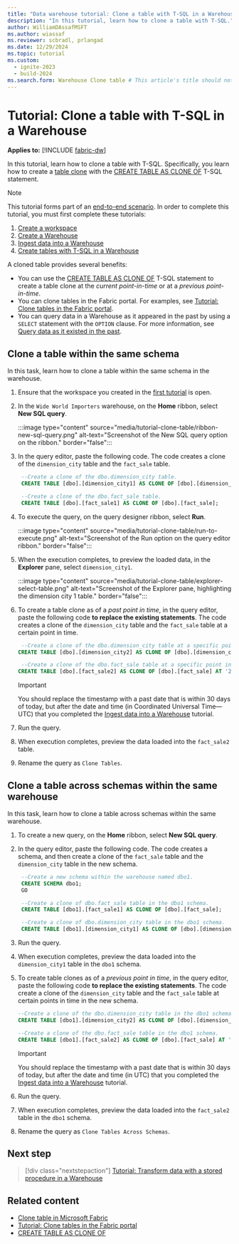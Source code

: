 ```yaml
---
title: "Data warehouse tutorial: Clone a table with T-SQL in a Warehouse"
description: "In this tutorial, learn how to clone a table with T-SQL."
author: WilliamDAssafMSFT
ms.author: wiassaf
ms.reviewer: scbradl, prlangad
ms.date: 12/29/2024
ms.topic: tutorial
ms.custom:
  - ignite-2023
  - build-2024
ms.search.form: Warehouse Clone table # This article's title should not change. If so, contact engineering.
---
```


# Tutorial: Clone a table with T-SQL in a Warehouse

**Applies to:** [!INCLUDE [fabric-dw](includes/applies-to-version/fabric-dw.md)]

In this tutorial, learn how to clone a table with T-SQL. Specifically, you learn how to create a [table clone](clone-table.md) with the [CREATE TABLE AS CLONE OF](/sql/t-sql/statements/create-table-as-clone-of-transact-sql?view=fabric&preserve-view=true) T-SQL statement.

> [!NOTE]
> This tutorial forms part of an [end-to-end scenario](tutorial-introduction.md#data-warehouse-end-to-end-scenario). In order to complete this tutorial, you must first complete these tutorials:
>
> 1. [Create a workspace](tutorial-create-workspace.md)
> 1. [Create a Warehouse](tutorial-create-warehouse.md)
> 1. [Ingest data into a Warehouse](tutorial-ingest-data.md)
> 1. [Create tables with T-SQL in a Warehouse](tutorial-create-tables.md)

A cloned table provides several benefits:

- You can use the [CREATE TABLE AS CLONE OF](/sql/t-sql/statements/create-table-as-clone-of-transact-sql?view=fabric&preserve-view=true) T-SQL statement to create a table clone at the _current point-in-time_ or at a _previous point-in-time_.
- You can clone tables in the Fabric portal. For examples, see [Tutorial: Clone tables in the Fabric portal](tutorial-clone-table-portal.md).
- You can query data in a Warehouse as it appeared in the past by using a `SELECT` statement with the `OPTION` clause. For more information, see [Query data as it existed in the past](time-travel.md).

## Clone a table within the same schema

In this task, learn how to clone a table within the same schema in the warehouse.

1. Ensure that the workspace you created in the [first tutorial](tutorial-create-workspace.md) is open.

1. In the `Wide World Importers` warehouse, on the **Home** ribbon, select **New SQL query**.

   :::image type="content" source="media/tutorial-clone-table/ribbon-new-sql-query.png" alt-text="Screenshot of the New SQL query option on the ribbon." border="false":::

1. In the query editor, paste the following code. The code creates a clone of the `dimension_city` table and the `fact_sale` table.

   ```sql
    --Create a clone of the dbo.dimension_city table.
    CREATE TABLE [dbo].[dimension_city1] AS CLONE OF [dbo].[dimension_city];
   
    --Create a clone of the dbo.fact_sale table.
    CREATE TABLE [dbo].[fact_sale1] AS CLONE OF [dbo].[fact_sale];
   ```

1. To execute the query, on the query designer ribbon, select **Run**.

   :::image type="content" source="media/tutorial-clone-table/run-to-execute.png" alt-text="Screenshot of the Run option on the query editor ribbon." border="false":::

1. When the execution completes, to preview the loaded data, in the **Explorer** pane, select `dimension_city1`.

   :::image type="content" source="media/tutorial-clone-table/explorer-select-table.png" alt-text="Screenshot of the Explorer pane, highlighting the dimension city 1 table." border="false":::

1. To create a table clone as of a _past point in time_, in the query editor, paste the following code **to replace the existing statements**. The code creates a clone of the `dimension_city` table and the `fact_sale` table at a certain point in time.

   ```sql
    --Create a clone of the dbo.dimension_city table at a specific point in time.   
   CREATE TABLE [dbo].[dimension_city2] AS CLONE OF [dbo].[dimension_city] AT '2025-01-01T10:00:00.000';

    --Create a clone of the dbo.fact_sale table at a specific point in time.
   CREATE TABLE [dbo].[fact_sale2] AS CLONE OF [dbo].[fact_sale] AT '2025-01-01T10:00:00.000';
   ```

    > [!IMPORTANT]
    > You should replace the timestamp with a past date that is within 30 days of today, but after the date and time (in Coordinated Universal Time—UTC) that you completed the [Ingest data into a Warehouse](tutorial-ingest-data.md) tutorial.

1. Run the query.

1. When execution completes, preview the data loaded into the `fact_sale2` table.

1. Rename the query as `Clone Tables`.

## Clone a table across schemas within the same warehouse

In this task, learn how to clone a table across schemas within the same warehouse.

1. To create a new query, on the **Home** ribbon, select **New SQL query**.

1. In the query editor, paste the following code. The code creates a schema, and then create a clone of the `fact_sale` table and the `dimension_city` table in the new schema.

   ```sql
    --Create a new schema within the warehouse named dbo1.
    CREATE SCHEMA dbo1;
    GO

    --Create a clone of dbo.fact_sale table in the dbo1 schema.
    CREATE TABLE [dbo1].[fact_sale1] AS CLONE OF [dbo].[fact_sale];
   
    --Create a clone of dbo.dimension_city table in the dbo1 schema.
    CREATE TABLE [dbo1].[dimension_city1] AS CLONE OF [dbo].[dimension_city];
   ```

1. Run the query.

1. When execution completes, preview the data loaded into the `dimension_city1` table in the `dbo1` schema.

1. To create table clones as of a _previous point in time_, in the query editor, paste the following code **to replace the existing statements**. The code create a clone of the `dimension_city` table and the `fact_sale` table at certain points in time in the new schema.

    ```sql
    --Create a clone of the dbo.dimension_city table in the dbo1 schema.
    CREATE TABLE [dbo1].[dimension_city2] AS CLONE OF [dbo].[dimension_city] AT '2025-01-01T10:00:00.000';

    --Create a clone of the dbo.fact_sale table in the dbo1 schema.
    CREATE TABLE [dbo1].[fact_sale2] AS CLONE OF [dbo].[fact_sale] AT '2025-01-01T10:00:00.000';
   ```

    > [!IMPORTANT]
    > You should replace the timestamp with a past date that is within 30 days of today, but after the date and time (in UTC) that you completed the [Ingest data into a Warehouse](tutorial-ingest-data.md) tutorial.

1. Run the query.

1. When execution completes, preview the data loaded into the `fact_sale2` table in the `dbo1` schema.

1. Rename the query as `Clone Tables Across Schemas`.

## Next step

> [!div class="nextstepaction"]
> [Tutorial: Transform data with a stored procedure in a Warehouse](tutorial-transform-data.md)

## Related content

- [Clone table in Microsoft Fabric](clone-table.md)
- [Tutorial: Clone tables in the Fabric portal](tutorial-clone-table-portal.md)
- [CREATE TABLE AS CLONE OF](/sql/t-sql/statements/create-table-as-clone-of-transact-sql?view=fabric&preserve-view=true)
